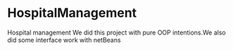 # HospitalManagement
Hospital management
We did this project with pure OOP intentions.We also did some interface work with netBeans
